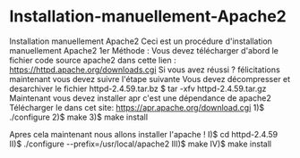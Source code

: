 # Installation-manuellement-Apache2
Installation manuellement Apache2
Ceci est un procédure d'installation manuellement Apache2 
       1er Méthode :
Vous devez télécharger d'abord le fichier code source apache2 dans cette lien : https://httpd.apache.org/downloads.cgi 
Si vous avez réussi ? félicitations maintenant vous devez suivre l'étape suivante 
Vous devez décompresser et desarchiver le fichier httpd-2.4.59.tar.bz
$ tar -xfv httpd-2.4.59.tar.gz 
Maintenant vous devez installer apr c'est une dépendance de apache2 
Télécharger le dans cet site: https://apr.apache.org/download.cgi
1)$ ./configure
2)$ make 
3)$ make install


Apres cela maintenant nous allons installer l'apache ! 
I)$ cd httpd-2.4.59
II)$ ./configure --prefix=/usr/local/apache2
III)$ make
IV)$ make install




